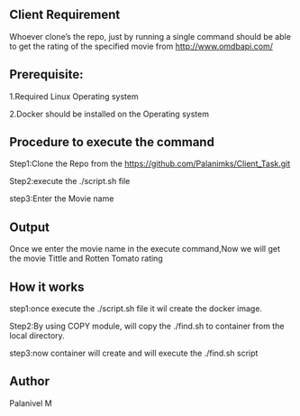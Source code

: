 Client Requirement
------------------
Whoever clone’s the repo, just by running a single command should be able to get the rating of the specified movie from http://www.omdbapi.com/

Prerequisite:
-------------
1.Required Linux Operating system

2.Docker should be installed on the Operating system

Procedure to execute the command
---------------------------------
Step1:Clone the Repo from the https://github.com/Palanimks/Client_Task.git

Step2:execute the ./script.sh file 

step3:Enter the Movie name 

Output
------
Once we enter the movie name in the execute command,Now we will  get the movie Tittle and Rotten Tomato rating

How it works
------------
step1:once execute the ./script.sh file it wil create the docker image.

Step2:By using COPY module, will copy the ./find.sh to container from the local directory.

step3:now container will create and will execute the ./find.sh script

Author
------
Palanivel M
